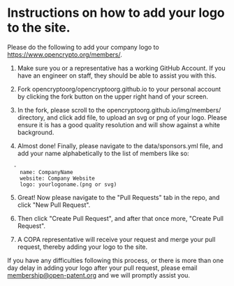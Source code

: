 # Instructions on how to add your logo to the site.

Please do the following to add your company logo to https://www.opencrypto.org/members/.

1. Make sure you or a representative has a working GitHub Account. If you have an engineer on staff, they should be able to assist you with this.

2. Fork opencryptoorg/opencryptoorg.github.io to your personal account by clicking the fork button on the upper right hand of your screen.

3. In the fork, please scroll to the opencryptoorg.github.io/img/members/ directory, and click add file, to upload an svg or png of your logo.
Please ensure it is has a good quality resolution and will show against a white background.

4. Almost done! Finally, please navigate to the data/sponsors.yml file, and add your name alphabetically to the list of members like so:

```
  -
    name: CompanyName
    website: Company Website
    logo: yourlogoname.(png or svg)    
```

5. Great! Now please navigate to the "Pull Requests" tab in the repo, and click "New Pull Request".

6. Then click "Create Pull Request", and after that once more, "Create Pull Request".

7. A COPA representative will receive your request and merge your pull request, thereby adding your logo to the site.

If you have any difficulties following this process, or there is more than one day delay in adding your logo after your pull request, please
email membership@open-patent.org and we will promptly assist you.
